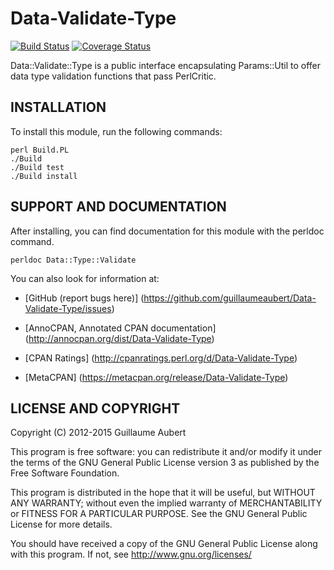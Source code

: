 Data-Validate-Type
==================

[![Build Status](https://travis-ci.org/guillaumeaubert/Data-Validate-Type.png?branch=master)](https://travis-ci.org/guillaumeaubert/Data-Validate-Type)
[![Coverage Status](https://coveralls.io/repos/guillaumeaubert/Data-Validate-Type/badge.png?branch=master)](https://coveralls.io/r/guillaumeaubert/Data-Validate-Type?branch=master)

Data::Validate::Type is a public interface encapsulating Params::Util to offer
data type validation functions that pass PerlCritic.


INSTALLATION
------------

To install this module, run the following commands:

	perl Build.PL
	./Build
	./Build test
	./Build install


SUPPORT AND DOCUMENTATION
-------------------------

After installing, you can find documentation for this module with the
perldoc command.

	perldoc Data::Type::Validate


You can also look for information at:

 * [GitHub (report bugs here)]
   (https://github.com/guillaumeaubert/Data-Validate-Type/issues)

 * [AnnoCPAN, Annotated CPAN documentation]
   (http://annocpan.org/dist/Data-Validate-Type)

 * [CPAN Ratings]
   (http://cpanratings.perl.org/d/Data-Validate-Type)

 * [MetaCPAN]
   (https://metacpan.org/release/Data-Validate-Type)


LICENSE AND COPYRIGHT
---------------------

Copyright (C) 2012-2015 Guillaume Aubert

This program is free software: you can redistribute it and/or modify it under
the terms of the GNU General Public License version 3 as published by the Free
Software Foundation.

This program is distributed in the hope that it will be useful, but WITHOUT ANY
WARRANTY; without even the implied warranty of MERCHANTABILITY or FITNESS FOR A
PARTICULAR PURPOSE. See the GNU General Public License for more details.

You should have received a copy of the GNU General Public License along with
this program. If not, see http://www.gnu.org/licenses/

